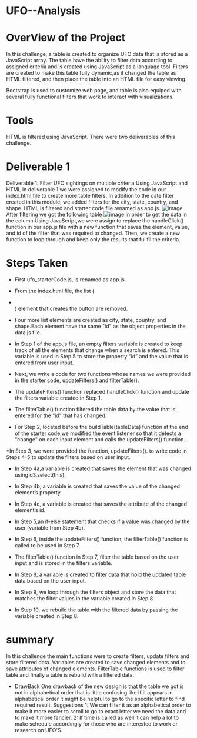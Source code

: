 # UFO--Analysis
# OverView of the Project
In this challenge, a table is created to organize UFO data that is stored as a JavaScript array. The table have the ability to filter data according to assigned criteria and is created using JavaScript as a language tool. Filters are created to make this table fully dynamic,as it changed the table as HTML filtered, and then place the table into an HTML file for easy viewing.

Bootstrap is used to customize web page, and table is also equiped with several fully functional filters that work to interact with visualizations.
# Tools
HTML is filtered using JavaScript. 
There were two deliverables of this challenge. 
# Deliverable 1
Deliverable 1: Filter UFO sightings on multiple criteria
Using JavaScript and HTML in deliverable 1 we were assigned to modify the code in our index.html file to create more table filters. In addition to the date filter created in this module, we added filters for the city, state, country, and shape. HTML is filtered  and starter code file renamed as app.js.
![image](https://user-images.githubusercontent.com/112978144/215642781-f1fbe8f8-a64a-4972-b122-395b8d1060d5.png)
After filtering we got the following table
![image](https://user-images.githubusercontent.com/112978144/215643024-e8ca90cd-e4f6-4038-87dd-94bf1b307dbb.png)
In order to get the data in the column Using JavaScript,we were assign to replace the handleClick() function in our app.js file with a new function that saves the element, value, and id of the filter that was required to changed. Then, we create a new function to loop through and keep only the results that fullfil the criteria. 

# Steps Taken

 * First ufo_starterCode.js,  is renamed as app.js. 



* From the index.html file, the list (<li></li>) element that creates the button are removed.

* Four more list elements are created as city, state, country, and shape.Each element have the same "id" as the object properties in the data.js file.

* In Step 1 of the app.js file, an empty filters variable is created to keep track of all the elements that change when a search is entered. This variable is used in Step 5 to store the property “id” and the value that is entered from user input.

* Next, we write  a code for two functions whose names we were provided in the starter code, updateFilters() and filterTable().

* The updateFilters() function replaced handleClick() function and update the filters variable created in Step 1.
* The filterTable() function filtered the table data by the value that is entered for the "id" that has changed.
* For Step 2, located before the buildTable(tableData) function at the end of the starter code,we modified the event listener so that it detects a "change" on each input element and calls the updateFilters() function.

*In Step 3, we were provided the function, updateFilters(). to write code in Steps 4-5 to update the filters based on user input.

* In Step 4a,a variable is created that saves the element that was changed using d3.select(this).

* In Step 4b, a variable is created that saves the value of the changed element’s property.

* In Step 4c, a variable is created that saves the attribute of the changed element’s id.

* In Step 5,an if-else statement that checks if a value was changed by the user (variable from Step 4b).

* In Step 6, inside the updateFilters() function, the filterTable() function is called to be used in Step 7.

* The filterTable() function in Step 7, filter the table based on the user input and is stored in the filters variable.

* In Step 8,  a variable is created to filter data that hold the updated table data based on the user input.

* In Step 9, we loop through the filters object and store the data that matches the filter values in the variable created in Step 8.

* In Step 10, we rebuild the table with the filtered data by passing the variable created in Step 8.

# summary
In this challenge the main functions were to create filters, update filters and store filtered data. Variables are created to save changed elements and to save attributes of changed elements. FilterTable functions is used to filter table and finally a table is rebuild with a filtered data.
* DrawBack
One drawback of the new design is that the table we got is not in alphabetical order that is little confusing like if it appears in alphabetical order it might be helpful to go to the specific letter to find required result.
Suggestions
1: We can filter it as an alphabetical order to make it more easier to scroll to go to exact letter we need the data and to make it more fancier.
2: If time is called as well it can help a lot to make schedule accordingly for those who are interested to work or research on UFO'S.
